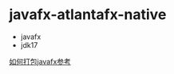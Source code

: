 # javafx-atlantafx-native

- javafx
- jdk17

[如何打包javafx参考](https://github.com/JavaFX-Starter/JavaFX-Package-Sample)
